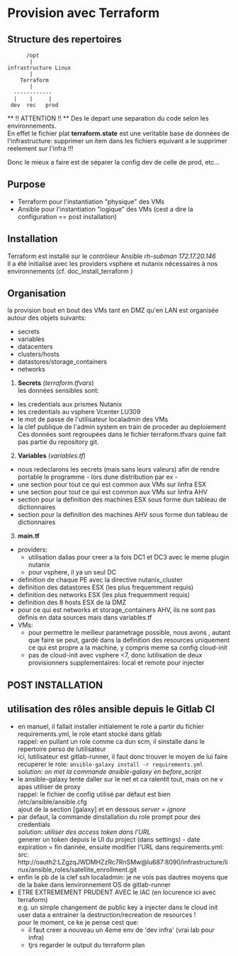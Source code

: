 # Provision avec Terraform  

## Structure des repertoires  
```
      /opt
       |  
infrastructure Linux  
       |
    Terraform
       |
  ------------
  |    |     |
 dev  rec   prod
```   
** !! ATTENTION !! **
Des le depart une separation du code selon les environnements.  
En effet le fichier plat **terraform.state** est une veritable base de données de l'infrastructure: supprimer un item dans les fichiers equivant a le supprimer reelement sur l'infra !!!  

Donc le mieux a faire est de séparer la config dev de celle de prod, etc...  

## Purpose  

* Terraform pour l'instantiation "physique" des VMs  
* Ansible pour l'instantiation "logique" des VMs (cest a dire la configuration == post installation)  

## Installation  

Terraform est installé sur le contrôleur Ansible *rh-subman 172.17.20.146*  
Il a été initialisé avec les providers vsphere et nutanix nécessaires à nos environnements (cf. doc_install_terraform )  

## Organisation  
la provision bout en bout des VMs tant en DMZ qu'en LAN est organisée autour des objets suivants:  

* secrets  
* variables  
* datacenters  
* clusters/hosts    
* datastores/storage_containers  
* networks  

1. **Secrets** (*terraform.tfvars*)   
les données sensibles sont:  
- les credentials aux prismes Nutanix  
- les credentials au vsphere Vcenter LU309  
- le mot de passe de l'utilisateur localadmin des VMs  
- la clef publique de l'admin system en train de proceder au deploiement  
Ces données sont regroupées dans le fichier terraform.tfvars quine fait pas partie du repository git.  

2. **Variables** (*variables.tf*)    
* nous redeclarons les secrets (mais sans leurs valeurs) afin de rendre portable le programme - lors dune distribution par ex -  
* une section pour tout ce qui est common aux VMs sur linfra ESX     
* une section pour tout ce qui est common aux VMs sur linfra AHV  
* section pour la definition des machines ESX sous forme dun tableau de dictionnaires    
* section pour la definition des machines AHV sous forme dun tableau de dictionnaires    

3. **main.tf**    
* providers:  
  * utilisation dalias pour creer a la fois DC1 et DC3 avec le meme plugin nutanix  
  * pour vsphere, il ya un seul DC  
* definition de chaque PE avec la directive nutanix_cluster  
* definition des datastores ESX (les plus frequemment requis)  
* definition des networks ESX (les plus frequemment requis)  
* definition des 8 hosts ESX de la DMZ  
* pour ce qui est networks et storage_containers AHV, ils ne sont pas definis en data sources mais dans variables.tf  
* VMs:  
  * pour permettre le meilleur parametrage possible, nous avons , autant que faire se peut, gardé dans la definition des resources uniquement ce qui est propre a la machine, y compris meme sa config cloud-init  
  * pas de cloud-init avec vsphere <7, donc lutilisation de deux provisionners supplementaires: local et remote pour injecter  

## POST INSTALLATION  
    



## utilisation des rôles ansible depuis le Gitlab CI
- en manuel, il fallait installer initialement le role a partir du fichier requirements.yml, le role etant stocké dans gitlab  
  rappel: en pullant un role comme ca dun scm, il sinstalle dans le repertoire perso de lutilisateur  
  ici, lutilisateur est gitlab-runner, il faut donc trouver le moyen de lui faire recuperer le role: `ansible-galaxy install -r requirements.yml`    
  *solution: on met la commande ansible-galaxy en before_script*   
- le ansible-galaxy tente daller sur le net et ca ralentit tout, mais on ne v apas utiliser de proxy     
  rappel: le fichier de config utilisé par défaut est bien /etc/ansible/ansible.cfg   
  ajout de la section [galaxy] et en dessous *server = ignore*  
- par defaut, la commande dinstallation du role prompt pour des credentials  
  *solution: utiliser des access token dans l'URL*  
  generer un token depuis le UI du project (dans settings) - date expiration = fin dannée, ensuite modifier l'URL dans requirements.yml:  
  src: http://oauth2:LZgzqJWDMHZzRc7RnSMw@lu687:8090/infrastructure/linux/ansible_roles/satellite_enrollment.git  
-  enfin le pb de la clef ssh localadmin: je ne vois pas dautres moyens que de la bake dans lenvironnement OS de gitlab-runner  
- ETRE EXTREMEMENT PRUDENT AVEC le IAC (en locurence ici avec terraform)  
  e.g. un simple changement de public key a injecter dans le cloud init user data a entrainer la destruction/recreation de resources !  
  pour le moment, ce ke je pense cest que:  
  - il faut creer a nouveau un 4eme env de 'dev infra' (vrai lab pour infra)  
  - tjrs regarder le output du terraform plan  
  



